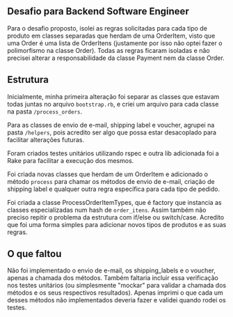 ## Desafio para Backend Software Engineer

Para o desafio proposto, isolei as regras solicitadas para cada tipo de produto em classes separadas que herdam de uma OrderItem, visto que uma Order é uma lista de OrderItens (justamente por isso não optei fazer o polimorfismo na classe Order). 
Todas as regras ficaram isoladas e não precisei alterar a responsabilidade da classe Payment nem da classe Order.

## Estrutura

Inicialmente, minha primeira alteração foi separar as classes que estavam todas juntas no arquivo `bootstrap.rb`, e criei um arquivo para cada classe na pasta `/process_orders`. 

Para as classes de envio de e-mail, shipping label e voucher, agrupei na pasta `/helpers`, pois acredito ser algo que possa estar desacoplado para facilitar alterações futuras.

Foram criados testes unitários utilizando rspec e outra lib adicionada foi a Rake para facilitar a execução dos mesmos.

Foi criada novas classes que herdam de um OrderItem e adicionado o método `process` para chamar os métodos de envio de e-mail, criação de shipping label e qualquer outra regra específica para cada tipo de pedido.

Foi criada a classe ProcessOrderItemTypes, que é factory que instancia as classes especializadas num hash de `order_itens`. Assim também não preciso repitir o problema da estrutura com if/else ou switch/case. Acredito que foi uma forma simples para adicionar novos tipos de produtos e as suas regras.

## O que faltou

Não foi implementado o envio de e-mail, os shipping_labels e o voucher, apenas a chamada dos métodos. Também faltaria incluir essa verificação nos testes unitários (ou simplesmente "mockar" para validar a chamada dos métodos e os seus respectivos resultados). Apenas imprimi o que cada um desses métodos não implementados deveria fazer e validei quando rodei os testes.
